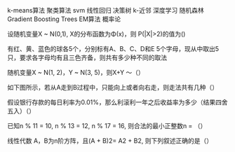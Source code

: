 k-means算法 聚类算法
svm
线性回归
决策树
k-近邻
深度学习
随机森林
Gradient Boosting Trees
EM算法
概率论

设随机变量X ~ N(0,1),  X的分布函数为Φ(x)，则 P(|X|>2)的值为()

有红、黄、蓝色的球各5个，分别标有A、B、C、D和E 5个字母，现从中取出5只，要求各字母均有且三色齐备，则共有多少种不同的取法

随机变量X ~ N(1, 2)，Y ~ N(3, 5)，则X+Y ～（）

如下图所示，若从A走到B过程中，只能向上或者向右走，则走法共有几种（）

假设银行存款的每日利率为0.01%，那么利滚利一年之后收益率为多少（结果四舍五入）（）

已知n % 11 = 10, n % 13 = 12, n % 17 = 16, 则合法的最小正整数n = （）

线性代数
A，B为n阶方阵，且(A + B)2= A2 + B2, 则下列叙述正确的是（）